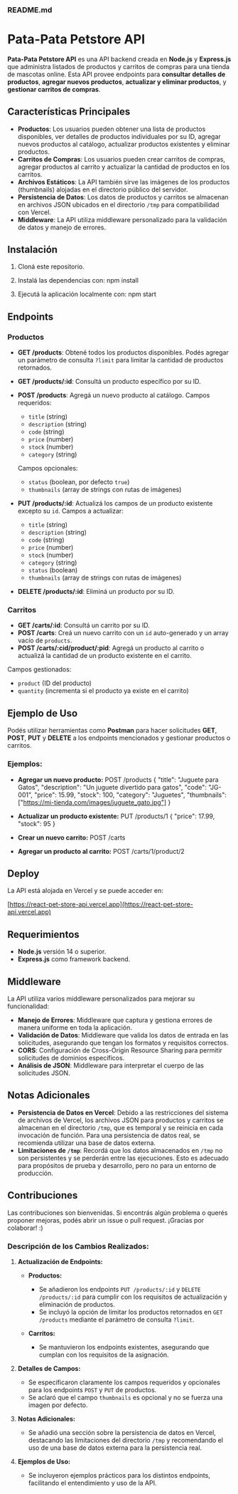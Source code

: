 ### **README.md**

# Pata-Pata Petstore API

**Pata-Pata Petstore API** es una API backend creada en **Node.js** y **Express.js** que administra listados de productos y carritos de compras para una tienda de mascotas online. Esta API provee endpoints para **consultar detalles de productos**, **agregar nuevos productos**, **actualizar y eliminar productos**, y **gestionar carritos de compras**.

## Características Principales
- **Productos**: Los usuarios pueden obtener una lista de productos disponibles, ver detalles de productos individuales por su ID, agregar nuevos productos al catálogo, actualizar productos existentes y eliminar productos.
- **Carritos de Compras**: Los usuarios pueden crear carritos de compras, agregar productos al carrito y actualizar la cantidad de productos en los carritos.
- **Archivos Estáticos**: La API también sirve las imágenes de los productos (thumbnails) alojadas en el directorio público del servidor.
- **Persistencia de Datos**: Los datos de productos y carritos se almacenan en archivos JSON ubicados en el directorio `/tmp` para compatibilidad con Vercel.
- **Middleware**: La API utiliza middleware personalizado para la validación de datos y manejo de errores.

## Instalación
1. Cloná este repositorio.
2. Instalá las dependencias con:
   npm install

3. Ejecutá la aplicación localmente con:
   npm start

## Endpoints
### Productos
- **GET /products**: Obtené todos los productos disponibles. Podés agregar un parámetro de consulta `?limit` para limitar la cantidad de productos retornados.
- **GET /products/:id**: Consultá un producto específico por su ID.
- **POST /products**: Agregá un nuevo producto al catálogo. Campos requeridos:
  - `title` (string)
  - `description` (string)
  - `code` (string)
  - `price` (number)
  - `stock` (number)
  - `category` (string)
  
  Campos opcionales:
  - `status` (boolean, por defecto `true`)
  - `thumbnails` (array de strings con rutas de imágenes)
  
- **PUT /products/:id**: Actualizá los campos de un producto existente excepto su `id`. Campos a actualizar:
  - `title` (string)
  - `description` (string)
  - `code` (string)
  - `price` (number)
  - `stock` (number)
  - `category` (string)
  - `status` (boolean)
  - `thumbnails` (array de strings con rutas de imágenes)
  
- **DELETE /products/:id**: Eliminá un producto por su ID.

### Carritos
- **GET /carts/:id**: Consultá un carrito por su ID.
- **POST /carts**: Creá un nuevo carrito con un `id` auto-generado y un array vacío de `products`.
- **POST /carts/:cid/product/:pid**: Agregá un producto al carrito o actualizá la cantidad de un producto existente en el carrito. 

Campos gestionados:
  - `product` (ID del producto)
  - `quantity` (incrementa si el producto ya existe en el carrito)

## Ejemplo de Uso
Podés utilizar herramientas como **Postman** para hacer solicitudes **GET**, **POST**, **PUT** y **DELETE** a los endpoints mencionados y gestionar productos o carritos.

### **Ejemplos:**

- **Agregar un nuevo producto:**
  POST /products
  {
    "title": "Juguete para Gatos",
    "description": "Un juguete divertido para gatos",
    "code": "JG-001",
    "price": 15.99,
    "stock": 100,
    "category": "Juguetes",
    "thumbnails": ["https://mi-tienda.com/images/juguete_gato.jpg"]
  }
  

- **Actualizar un producto existente:**
  PUT /products/1
  {
    "price": 17.99,
    "stock": 95
  }
  

- **Crear un nuevo carrito:**
    POST /carts
  

- **Agregar un producto al carrito:**
  POST /carts/1/product/2


## Deploy
La API está alojada en Vercel y se puede acceder en:

[https://react-pet-store-api.vercel.app](https://react-pet-store-api.vercel.app)

## Requerimientos
- **Node.js** versión 14 o superior.
- **Express.js** como framework backend.

## Middleware
La API utiliza varios middleware personalizados para mejorar su funcionalidad:

- **Manejo de Errores**: Middleware que captura y gestiona errores de manera uniforme en toda la aplicación.
- **Validación de Datos**: Middleware que valida los datos de entrada en las solicitudes, asegurando que tengan los formatos y requisitos correctos.
- **CORS**: Configuración de Cross-Origin Resource Sharing para permitir solicitudes de dominios específicos.
- **Análisis de JSON**: Middleware para interpretar el cuerpo de las solicitudes JSON.

## Notas Adicionales
- **Persistencia de Datos en Vercel**: Debido a las restricciones del sistema de archivos de Vercel, los archivos JSON para productos y carritos se almacenan en el directorio `/tmp`, que es temporal y se reinicia en cada invocación de función. Para una persistencia de datos real, se recomienda utilizar una base de datos externa.
- **Limitaciones de `/tmp`**: Recordá que los datos almacenados en `/tmp` no son persistentes y se perderán entre las ejecuciones. Esto es adecuado para propósitos de prueba y desarrollo, pero no para un entorno de producción.

## Contribuciones
Las contribuciones son bienvenidas. Si encontrás algún problema o querés proponer mejoras, podés abrir un issue o pull request. ¡Gracias por colaborar! :)

### **Descripción de los Cambios Realizados:**

1. **Actualización de Endpoints:**
   - **Productos:**
     - Se añadieron los endpoints `PUT /products/:id` y `DELETE /products/:id` para cumplir con los requisitos de actualización y eliminación de productos.
     - Se incluyó la opción de limitar los productos retornados en `GET /products` mediante el parámetro de consulta `?limit`.
   
   - **Carritos:**
     - Se mantuvieron los endpoints existentes, asegurando que cumplan con los requisitos de la asignación.

2. **Detalles de Campos:**
   - Se especificaron claramente los campos requeridos y opcionales para los endpoints `POST` y `PUT` de productos.
   - Se aclaró que el campo `thumbnails` es opcional y no se fuerza una imagen por defecto.

3. **Notas Adicionales:**
   - Se añadió una sección sobre la persistencia de datos en Vercel, destacando las limitaciones del directorio `/tmp` y recomendando el uso de una base de datos externa para la persistencia real.

4. **Ejemplos de Uso:**
   - Se incluyeron ejemplos prácticos para los distintos endpoints, facilitando el entendimiento y uso de la API.
